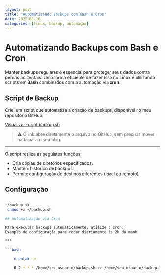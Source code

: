 ```yaml
---
layout: post
title: "Automatizando Backups com Bash e Cron"
date: 2025-08-16
categories: [linux, backup, automação]
---
```


# Automatizando Backups com Bash e Cron

Manter backups regulares é essencial para proteger seus dados contra perdas acidentais. Uma forma eficiente de fazer isso no Linux é utilizando scripts em **Bash** combinados com a automação via **cron**.

## Script de Backup

Criei um script que automatiza a criação de backups, disponível no meu repositório GitHub:  

[Visualizar script backup.sh](https://github.com/reinaldokabello/arts-scripts/blob/main/bash/backup.sh)  

> ⚠️ O link abre diretamente o arquivo no GitHub, sem precisar mover nada para o seu blog.

***

O script realiza as seguintes funções:

- Cria cópias de diretórios especificados.
- Mantém histórico de backups.
- Permite configuração de destinos diferentes (local ou remoto).

## Configuração

```bash

~/backup.sh
 chmod +x ~/backup.sh

## Automatização via Cron

Para executar backups automaticamente, utilize o cron. 
Exemplo de configuração para rodar diariamente às 2h da manh

***

```bash

    crontab -e

    0 2 * * * /home/seu_usuario/backup.sh >> /home/seu_usuario/backup.log 2>&1

